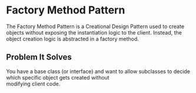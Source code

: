 # Factory Method Pattern

The Factory Method Pattern is a Creational Design Pattern used to create objects without exposing the instantiation logic to the client. Instead, the object creation logic is abstracted in a factory method.


## Problem It Solves

You have a base class (or interface) and want to allow subclasses to decide which specific object gets created without  
modifying client code.
